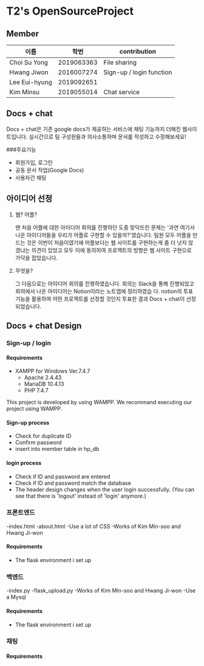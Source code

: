 # T2's OpenSourceProject

## Member
|이름|학번|contribution|
|---|-----|----------|
|Choi Su Yong|2019063363| File sharing
|Hwang Jiwon|2016007274| Sign-up / login function
|Lee Eui-hyung|2019092651| 
|Kim Minsu|2019055014|Chat service

## Docs + chat
Docs + chat은 기존 google docs가 제공하는 서비스에 채팅 기능까지 더해진 웹사이트입니다. 실시간으로 팀 구성원들과 의사소통하며 문서를 작성하고 수정해보세요!

###주요기능
- 회원가입, 로그인
- 공동 문서 작업(Google Docs)
- 사용자간 채팅


## 아이디어 선정

1. 웹? 어플?

   맨 처음 어플에 대한 아이디어 회의를 진행하던 도중 맞닥뜨린 문제는 '과연 여기서 나온 아이디어들을 우리가 어플로 구현할 수 있을까?'였습니다.
   팀원 모두 어플을 만드는 것은 이번이 처음이였기에 어플보다는 웹 사이트를 구현하는게 좀 더 낫지 않겠냐는 의견이 있었고 모두 이에 동의하여
   프로젝트의 방향은 웹 사이트 구현으로 가닥을 잡았습니다.
   
2. 무엇을?

   그 다음으로는 아이디어 회의를 진행하였습니다. 회의는 Slack을 통해 진행되었고 회의에서 나온 아이디어는 Notion이라는 노트앱에 정리하였습
   다. notion의 투표 기능을 활용하여 어떤 프로젝트를 선정할 것인지 투표한 결과 Docs + chat이 선정되었습니다.

## Docs + chat Design

   ### Sign-up / login
   
   #### Requirements
   - XAMPP for Windows Ver.7.4.7
      - Apache 2.4.43
      - MariaDB 10.4.13
      - PHP 7.4.7

   This project is developed by using WAMPP. We recommand executing our project using WAMPP.

   
   #### Sign-up process
   - Check for duplicate ID
   - Confirm password
   - insert into member table in hp_db
   
   #### login process
   - Check if ID and password are entered
   - Check if ID and password match the database
   - The header design changes when the user login successfully. (You can see that there is 'logout' instead of 'login' anymore.)

   ### 프론트엔드
   -index.html
   -about.html
   -Use a lot of CSS
   -Works of Kim Min-soo and Hwang Ji-won
   #### Requirements
   - The flask environment i set up
   
   ### 백엔드
   -index.py
   -flask_upload.py
   -Works of Kim Min-soo and Hwang Ji-won
   -Use a Mysql
   #### Requirements
   - The flask environment i set up
   ### 채팅
   
   #### Requirements
